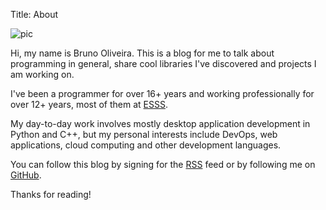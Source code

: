 Title: About

![pic](http://www.gravatar.com/avatar/e2f43e38da40a19aaed435e10183450f?s=150)

Hi, my name is Bruno Oliveira. This is a blog for me to talk about programming in general, share cool libraries I've discovered
and projects I am working on.

I've been a programmer for over 16+ years and working professionally for over 12+ years, most of them at
[ESSS](http://www.esss.com.br).

My day-to-day work involves mostly desktop application development in Python and C++, but my personal interests
include DevOps, web applications, cloud computing and other development languages.

You can follow this blog by signing for the [RSS](http://nicoddemus.github.io/atom.xml) feed or by following me on
[GitHub](https://github.com/nicoddemus).

Thanks for reading!
